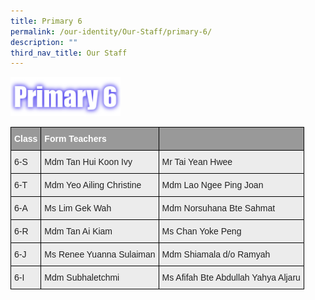```yaml
---
title: Primary 6
permalink: /our-identity/Our-Staff/primary-6/
description: ""
third_nav_title: Our Staff
---
```


<img src="/images/P6.png" 
     style="width:35%">


<style type="text/css">
.tg  {border-collapse:collapse;border-spacing:0;margin:0px auto;}
.tg td{border-color:black;border-style:solid;border-width:1px;font-family:Arial, sans-serif;font-size:14px;
  overflow:hidden;padding:10px 5px;word-break:normal;}
.tg th{border-color:black;border-style:solid;border-width:1px;font-family:Arial, sans-serif;font-size:14px;
  font-weight:normal;overflow:hidden;padding:10px 5px;word-break:normal;}
.tg .tg-fxx4{background-color:#ECECEC;color:#222;text-align:left;vertical-align:middle}
.tg .tg-e6w6{background-color:#999;color:#FFF;font-weight:bold;text-align:left;vertical-align:middle}
.tg .tg-2hhi{background-color:#999;color:#FFF;font-weight:bold;text-align:left;vertical-align:top}
</style>
<table class="tg">
<tbody>
  <tr>
    <td class="tg-e6w6"><span style="color:#FFF;background-color:#999">Class</span></td>
    <td class="tg-e6w6"><span style="color:#FFF;background-color:#999">Form Teachers</span></td>
    <td class="tg-2hhi"></td>
  </tr>
  <tr>
    <td class="tg-fxx4"><span style="color:#222">6-S</span></td>
    <td class="tg-fxx4"><span style="color:#222">Mdm Tan Hui Koon Ivy</span></td>
    <td class="tg-fxx4"><span style="color:#222">Mr Tai Yean Hwee</span></td>
  </tr>
  <tr>
    <td class="tg-fxx4"><span style="color:#222">6-T</span></td>
    <td class="tg-fxx4"><span style="color:#222">Mdm Yeo Ailing Christine</span></td>
    <td class="tg-fxx4"><span style="color:#222">Mdm Lao Ngee Ping Joan</span></td>
  </tr>
  <tr>
    <td class="tg-fxx4"><span style="color:#222">6-A</span></td>
    <td class="tg-fxx4"><span style="color:#222">Ms Lim Gek Wah</span></td>
    <td class="tg-fxx4"><span style="color:#222">Mdm Norsuhana Bte Sahmat</span></td>
  </tr>
  <tr>
    <td class="tg-fxx4"><span style="color:#222">6-R </span></td>
    <td class="tg-fxx4"><span style="color:#222">Mdm Tan Ai Kiam</span></td>
    <td class="tg-fxx4"><span style="color:#222">Ms Chan Yoke Peng</span></td>
  </tr>
  <tr>
    <td class="tg-fxx4"><span style="color:#222">6-J </span></td>
    <td class="tg-fxx4"><span style="color:#222">Ms Renee Yuanna Sulaiman</span></td>
    <td class="tg-fxx4"><span style="color:#222">Mdm Shiamala d/o Ramyah</span></td>
  </tr>
  <tr>
    <td class="tg-fxx4"><span style="color:#222">6-I </span></td>
    <td class="tg-fxx4"><span style="color:#222">Mdm Subhaletchmi </span></td>
    <td class="tg-fxx4"><span style="color:#222">Ms Afifah Bte Abdullah Yahya Aljaru</span></td>
  </tr>
</tbody>
</table>